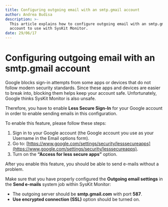 ```yaml
---
title: Configuring outgoing email with an smtp.gmail account
author: Andrea Budisa
description: >-
  This article explains how to configure outgoing email with an smtp.gmail
  account to use with SysKit Monitor.
date: 29/06/17
---
```


# Configuring outgoing email with an smtp.gmail account

Google blocks sign-in attempts from some apps or devices that do not follow modern security standards. Since these apps and devices are easier to break into, blocking them helps keep your account safe. Unfortunately, Google thinks SysKit Monitor is also unsafe.

Therefore, you have to enable **Less Secure Sign-In** for your Google account in order to enable sending emails in this configuration.

To enable this feature, please follow these steps:

1. Sign in to your Google account \(the Google account you use as your Username in the Email options form\).
2. Go to: [https://www.google.com/settings/security/lesssecureapps](https://www.google.com/settings/security/lesssecureapps).
3. Turn on the **“Access for less secure apps”** option.

After you enable this feature, you should be able to send e-mails without a problem.

Make sure that you have properly configured the **Outgoing email settings** in the **Send e-mails** system job within SysKit Monitor:

* The outgoing server should be **smtp.gmail.com** with port **587**.
* **Use encrypted connection \(SSL\)** option should be turned on.

